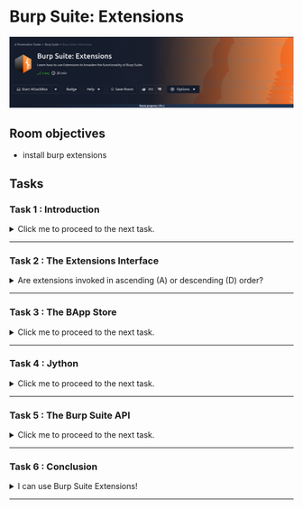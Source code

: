# Burp Suite: Extensions

![banner](imgs/05-Extensions/roomBanner.png)

## Room objectives

- install burp extensions

## Tasks

### Task 1 : Introduction

<details>
<summary>
Click me to proceed to the next task.
</summary>

```
No answer needed
```

</details>

---

### Task 2 : The Extensions Interface

<details>
<summary>
Are extensions invoked in ascending (A) or descending (D) order?
</summary>

```
D
```

</details>

---

### Task 3 : The BApp Store

<details>
<summary>
Click me to proceed to the next task.
</summary>

```
No answer needed
```

</details>

---

### Task 4 : Jython

<details>
<summary>
Click me to proceed to the next task.
</summary>

```
No answer needed
```

</details>

---

### Task 5 : The Burp Suite API

<details>
<summary>
Click me to proceed to the next task.
</summary>

```
No answer needed
```

</details>

---

### Task 6 : Conclusion

<details>
<summary>
I can use Burp Suite Extensions!
</summary>

```
No answer needed
```

</details>

---
